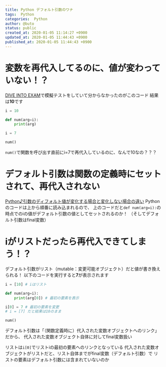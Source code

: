 ```yaml
---
title: Python デフォルト引数のワナ
tags:  Python
categories:  Python
author: @buto
status: public
created_at: 2020-01-05 11:14:27 +0900
updated_at: 2020-01-05 11:44:43 +0900
published_at: 2020-01-05 11:44:43 +0900
---
```

# 変数を再代入してるのに、値が変わっていない！？
[DIVE INTO EXAM](https://exam.diveintocode.jp/exam)で模擬テストをしていて分からなかったのがこのコード
結果は**10**です

```py
i = 10

def num(arg=i):
    print(arg)

i = 7

num()
```
`num()`で関数を呼び出す直前にi=7で再代入しているのに、なんで10なの？？？
# デフォルト引数は関数の定義時にセットされて、再代入されない
[Python♪引数のディフォルト値が変化する場合と変化しない場合の違い](https://snowtree-injune.com/2018/08/04/post-768/)
Pythonのコードは上から順番に読み込まれるので、
上のコードだと`def num(arg=i):`の時点でのiの値がデフォルト引数の値としてセットされるのか！
（そしてデフォルト引数はfinal変数）
# iがリストだったら再代入できてしまう！？
デフォルト引数がリスト（mutable：変更可能オブジェクト）だと値が書き換えられる！
以下のコードを実行すると**7**が表示されます

```py
i = [10] # iはリスト

def num(arg=i):
    print(arg[0]) # 最初の要素を表示

i[0] = 7 # 最初の要素を変更
# i = [7] だと結果は10のまま

num()
```
デフォルト引数は「（関数定義時に）代入された変数オブジェクトへのリンク」だから、
代入された変数オブジェクト自体に対してfinal変数扱い

リストは`i[0]`でリストiの最初の要素へのリンクとなっている
代入された変数オブジェクトがリストだと、リスト自体までがfinal変数（デフォルト引数）で
リストの要素はデフォルト引数には含まれていないのか
